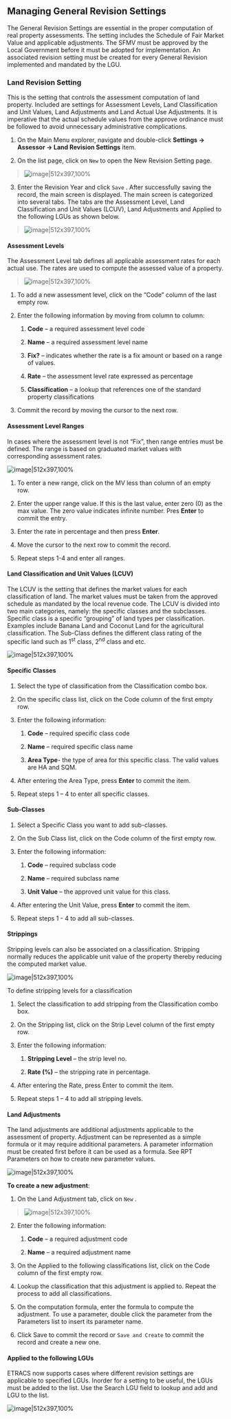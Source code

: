 ## Managing General Revision Settings

The General Revision Settings are essential in the proper computation of
real property assessments. The setting includes the Schedule of Fair
Market Value and applicable adjustments. The SFMV must be approved by
the Local Government before it must be adopted for implementation. An
associated revision setting must be created for every General Revision
implemented and mandated by the LGU.

### Land Revision Setting

This is the setting that controls the assessment computation of land
property. Included are settings for Assessment Levels, Land
Classification and Unit Values, Land Adjustments and Land Actual Use
Adjustments. It is imperative that the actual schedule values from the
approve ordinance must be followed to avoid unnecessary administrative
complications.

1.  On the Main Menu explorer, navigate and double-click **Settings
    -&gt; Assessor -&gt; Land Revision Settings** item.

2.  On the list page, click on `New` to open the New Revision Setting
    page.

> ![image|512x397,100%](images\image162.png)
<!-- > <img src="images\image162.png" style="width:1.87526in;height:1.16891in" /> -->

3.  Enter the Revision Year and click `Save` . After successfully saving
    the record, the main screen is displayed. The main screen is
    categorized into several tabs. The tabs are the Assessment Level,
    Land Classification and Unit Values (LCUV), Land Adjustments and
    Applied to the following LGUs as shown below.

> ![image|512x397,100%](images\image163.png)
<!-- > <img src="images\image163.png" style="width:5.00979in;height:3.12461in" /> -->

#### Assessment Levels

The Assessment Level tab defines all applicable assessment rates for
each actual use. The rates are used to compute the assessed value of a
property.

> ![image|512x397,100%](images\image164.png)
<!-- > <img src="images\image164.png" style="width:2.56286in;height:3.07543in" /> -->

1.  To add a new assessment level, click on the “Code” column of the
    last empty row.

2.  Enter the following information by moving from column to column:

    1.  **Code** – a required assessment level code

    2.  **Name** – a required assessment level name

    3.  **Fix?** – indicates whether the rate is a fix amount or based
        on a range of values.

    4.  **Rate** – the assessment level rate expressed as percentage

    5.  **Classification** – a lookup that references one of the
        standard property classifications

3.  Commit the record by moving the cursor to the next row.

#### Assessment Level Ranges

In cases where the assessment level is not “Fix”, then range entries
must be defined. The range is based on graduated market values with
corresponding assessment rates.

![image|512x397,100%](images\image165.png)
<!-- <img src="images\image165.png" style="width:3.34333in;height:1.46896in" /> -->

1.  To enter a new range, click on the MV less than column of an empty
    row.

2.  Enter the upper range value. If this is the last value, enter
    zero (0) as the max value. The zero value indicates infinite number.
    Pres **Enter** to commit the entry.

3.  Enter the rate in percentage and then press **Enter**.

4.  Move the cursor to the next row to commit the record.

5.  Repeat steps 1-4 and enter all ranges.

#### Land Classification and Unit Values (LCUV) 

The LCUV is the setting that defines the market values for each
classification of land. The market values must be taken from the
approved schedule as mandated by the local revenue code. The LCUV is
divided into two main categories, namely: the specific classes and the
subclasses. Specific class is a specific “grouping” of land types per
classification. Examples include Banana Land and Coconut Land for the
agricultural classification. The Sub-Class defines the different class
rating of the specific land such as 1<sup>st</sup> class, 2<sup>nd</sup>
class and etc.

![image|512x397,100%](images\image166.png)
<!-- <img src="images\image166.png" style="width:5.02021in;height:2.5889in" /> -->

#### Specific Classes

1.  Select the type of classification from the Classification combo box.

2.  On the specific class list, click on the Code column of the first
    empty row.

3.  Enter the following information:

    1.  **Code** – required specific class code

    2.  **Name** – required specific class name

    3.  **Area Type**- the type of area for this specific class. The
        valid values are HA and SQM.

4.  After entering the Area Type, press **Enter** to commit the item.

5.  Repeat steps 1 – 4 to enter all specific classes.

#### Sub-Classes

1.  Select a Specific Class you want to add sub-classes.

2.  On the Sub Class list, click on the Code column of the first empty
    row.

3.  Enter the following information:

    1.  **Code** – required subclass code

    2.  **Name** – required subclass name

    3.  **Unit Value** – the approved unit value for this class.

4.  After entering the Unit Value, press **Enter** to commit the item.

5.  Repeat steps 1 - 4 to add all sub-classes.

#### Strippings 

Stripping levels can also be associated on a classification. Stripping
normally reduces the applicable unit value of the property thereby
reducing the computed market value.

![image|512x397,100%](images\image167.png)
<!-- <img src="images\image167.png" style="width:2.45594in;height:3.11211in" /> -->

To define stripping levels for a classification

1.  Select the classification to add stripping from the Classification
    combo box.

2.  On the Stripping list, click on the Strip Level column of the first
    empty row.

3.  Enter the following information:

    1.  **Stripping Level** – the strip level no.

    2.  **Rate (%)** – the stripping rate in percentage.

4.  After entering the Rate, press Enter to commit the item.

5.  Repeat steps 1 – 4 to add all stripping levels.

#### Land Adjustments

The land adjustments are additional adjustments applicable to the
assessment of property. Adjustment can be represented as a simple
formula or it may require additional parameters. A parameter information
must be created first before it can be used as a formula. See RPT
Parameters on how to create new parameter values.

![image|512x397,100%](images\image168.png)
<!-- <img src="images\image168.png" style="width:4.75691in;height:1.48146in" /> -->

**To create a new adjustment**:

1.  On the Land Adjustment tab, click on `New` .

> ![image|512x397,100%](images\image169.png)
<!-- > <img src="images\image169.png" style="width:3.18795in;height:3.50581in" /> -->

2.  Enter the following information:

    1.  **Code** – a required adjustment code

    2.  **Name** – a required adjustment name

3.  On the Applied to the following classifications list, click on the
    Code column of the first empty row.

4.  Lookup the classification that this adjustment is applied to. Repeat
    the process to add all classifications.

5.  On the computation formula, enter the formula to compute the
    adjustment. To use a parameter, double click the parameter from the
    Parameters list to insert its parameter name.

6.  Click Save to commit the record or `Save and Create` to commit the
    record and create a new one.

#### Applied to the following LGUs

ETRACS now supports cases where different revision settings are
applicable to specified LGUs. Inorder for a setting to be useful, the
LGUs must be added to the list. Use the Search LGU field to lookup and
add and LGU to the list.

![image|512x397,100%](images\image170.png)
<!-- <img src="images\image170.png" style="width:2.4941in;height:2.34971in" /> -->